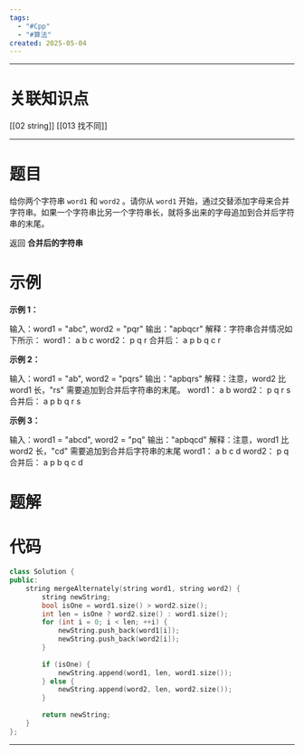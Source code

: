 ```yaml
---
tags:
  - "#Cpp"
  - "#算法"
created: 2025-05-04
---
```


---
# 关联知识点

[[02 string]] [[013 找不同]]

---
# 题目

给你两个字符串 `word1` 和 `word2` 。请你从 `word1` 开始，通过交替添加字母来合并字符串。如果一个字符串比另一个字符串长，就将多出来的字母追加到合并后字符串的末尾。

返回 **合并后的字符串** 

# 示例

**示例 1：**

输入：word1 = "abc", word2 = "pqr"
输出："apbqcr"
解释：字符串合并情况如下所示：
word1：  a   b   c
word2：    p   q   r
合并后：  a p b q c r

**示例 2：**

输入：word1 = "ab", word2 = "pqrs"
输出："apbqrs"
解释：注意，word2 比 word1 长，"rs" 需要追加到合并后字符串的末尾。
word1：  a   b 
word2：    p   q   r   s
合并后：  a p b q   r   s

**示例 3：**

输入：word1 = "abcd", word2 = "pq"
输出："apbqcd"
解释：注意，word1 比 word2 长，"cd" 需要追加到合并后字符串的末尾
word1：  a   b   c   d
word2：    p   q 
合并后：  a p b q c   d

# 题解



# 代码

```C++
class Solution {  
public:  
    string mergeAlternately(string word1, string word2) {  
        string newString;  
        bool isOne = word1.size() > word2.size();  
        int len = isOne ? word2.size() : word1.size();  
        for (int i = 0; i < len; ++i) {  
            newString.push_back(word1[i]);  
            newString.push_back(word2[i]);  
        }  
  
        if (isOne) {  
            newString.append(word1, len, word1.size());  
        } else {  
            newString.append(word2, len, word2.size());  
        }  
  
        return newString;  
    }  
};
```


---
